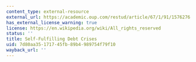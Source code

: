 ```yaml
---
content_type: external-resource
external_url: https://academic.oup.com/restud/article/67/1/91/1576276
has_external_license_warning: true
license: https://en.wikipedia.org/wiki/All_rights_reserved
status: ''
title: Self-Fulfilling Debt Crises
uid: 7d80aa35-1717-45fb-89b4-989754f79f10
wayback_url: ''
---
```

